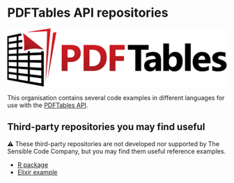 # PDFTables API repositories

![The PDFTables logo](https://raw.githubusercontent.com/pdftables/.github/main/profile/pdftables-logo.svg)

This organisation contains several code examples in different languages
for use with the [PDFTables API](https://pdftables.com/api). 

## Third-party repositories you may find useful

:warning: These third-party repositories are not developed
nor supported by The Sensible Code Company,
but you may find them useful reference examples.

* [R package](https://github.com/expersso/pdftables)
* [Elixir
  example](https://github.com/mudssrali/mix_install_examples/blob/main/pdftables_api.exs)

